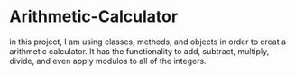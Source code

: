 # Arithmetic-Calculator
in this project, I am using classes, methods, and objects in order to creat a arithmetic calculator. It has the functionality to add, subtract, multiply, divide, and even apply modulos to all of the integers.
